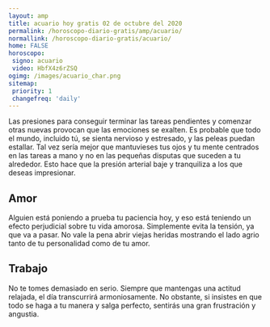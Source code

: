 ```yaml
---
layout: amp
title: acuario hoy gratis 02 de octubre del 2020 
permalink: /horoscopo-diario-gratis/amp/acuario/
normallink: /horoscopo-diario-gratis/acuario/
home: FALSE
horoscopo:
 signo: acuario
 video: HbfX4z6rZSQ
ogimg: /images/acuario_char.png
sitemap:
 priority: 1
 changefreq: 'daily'
---
```



Las presiones para conseguir terminar las tareas pendientes y comenzar otras nuevas provocan que las emociones se exalten. Es probable que todo el mundo, incluido tú, se sienta nervioso y estresado, y las peleas puedan estallar. Tal vez sería mejor que mantuvieses tus ojos y tu mente centrados en las tareas a mano y no en las pequeñas disputas que suceden a tu alrededor. Esto hace que la presión arterial baje y tranquiliza a los que deseas impresionar.

## Amor

Alguien está poniendo a prueba tu paciencia hoy, y eso está teniendo un efecto perjudicial sobre tu vida amorosa. Simplemente evita la tensión, ya que va a pasar. No vale la pena abrir viejas heridas mostrando el lado agrio tanto de tu personalidad como de tu amor.

## Trabajo

No te tomes demasiado en serio. Siempre que mantengas una actitud relajada, el día transcurrirá armoniosamente. No obstante, si insistes en que todo se haga a tu manera y salga perfecto, sentirás una gran frustración y angustia.